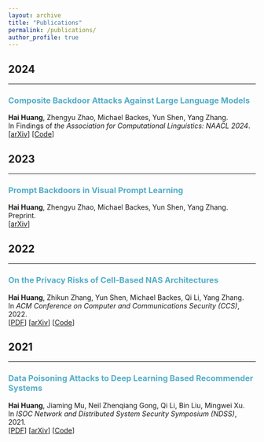 ```yaml
---
layout: archive
title: "Publications"
permalink: /publications/
author_profile: true
---
```


## 2024
___

### <span style="color:#52ADC8">Composite Backdoor Attacks Against Large Language Models</span>
<b>Hai Huang</b>, Zhengyu Zhao, Michael Backes, Yun Shen, Yang Zhang.\
In Findings of *the Association for Computational Linguistics: NAACL 2024*.\
[[arXiv](https://arxiv.org/abs/2310.07676)] [[Code](https://github.com/MiracleHH/CBA)]

## 2023
___

### <span style="color:#52ADC8">Prompt Backdoors in Visual Prompt Learning</span>
<b>Hai Huang</b>, Zhengyu Zhao, Michael Backes, Yun Shen, Yang Zhang.\
Preprint.\
[[arXiv](https://arxiv.org/abs/2310.07632)]

## 2022
___

### <span style="color:#52ADC8">On the Privacy Risks of Cell-Based NAS Architectures</span>
<b>Hai Huang</b>, Zhikun Zhang, Yun Shen, Michael Backes, Qi Li, Yang Zhang.\
In *ACM Conference on Computer and Communications Security (CCS)*, 2022.\
[[PDF](https://dl.acm.org/doi/10.1145/3548606.3560619)] [[arXiv](https://arxiv.org/abs/2209.01688)] [[Code](https://github.com/MiracleHH/nas_privacy)]

## 2021
___

### <span style="color:#52ADC8">Data Poisoning Attacks to Deep Learning Based Recommender Systems</span>
<b>Hai Huang</b>, Jiaming Mu, Neil Zhenqiang Gong, Qi Li, Bin Liu, Mingwei Xu.\
In *ISOC Network and Distributed System Security Symposium (NDSS)*, 2021.\
[[PDF](https://www.ndss-symposium.org/wp-content/uploads/ndss2021_6C-4_24525_paper.pdf)] [[arXiv](https://arxiv.org/abs/2101.02644)] [[Code](https://github.com/MiracleHH/RecommPoison)]